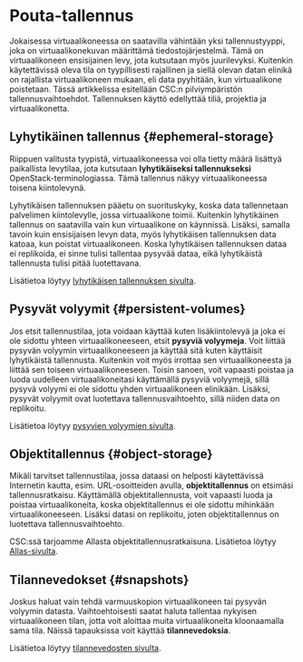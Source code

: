 
# Pouta-tallennus

Jokaisessa virtuaalikoneessa on saatavilla vähintään yksi tallennustyyppi, joka
on virtuaalikonekuvan määrittämä tiedostojärjestelmä. Tämä on virtuaalikoneen
ensisijainen levy, jota kutsutaan myös juurilevyksi. Kuitenkin käytettävissä oleva tila on
tyypillisesti rajallinen ja siellä olevan datan elinikä on rajallista virtuaalikoneen mukaan, 
eli data pyyhitään, kun virtuaalikone poistetaan. Tässä artikkelissa esitellään 
CSC:n pilviympäristön tallennusvaihtoehdot. Tallennuksen käyttö edellyttää tiliä, projektia 
ja virtuaalikonetta.

## Lyhytikäinen tallennus {#ephemeral-storage}

Riippuen valitusta tyypistä, virtuaalikoneessa voi olla tietty määrä
lisättyä paikallista levytilaa, jota kutsutaan **lyhytikäiseksi tallennukseksi**
OpenStack-terminologiassa. Tämä tallennus näkyy virtuaalikoneessa toisena kiintolevynä.

Lyhytikäisen tallennuksen pääetu on suorituskyky, koska data tallennetaan palvelimen
kiintolevylle, jossa virtuaalikone toimii. Kuitenkin lyhytikäinen tallennus on
saatavilla vain kun virtuaalikone on käynnissä. Lisäksi, samalla tavoin kuin
ensisijaisen levyn data, myös lyhytikäisen tallennuksen data katoaa, kun poistat
virtuaalikoneen. Koska lyhytikäisen tallennuksen dataa ei replikoida, ei sinne tulisi
tallentaa pysyvää dataa, eikä lyhytikäistä tallennusta tulisi pitää luotettavana.

Lisätietoa löytyy [lyhytikäisen tallennuksen sivulta](ephemeral-storage.md).

## Pysyvät volyymit {#persistent-volumes}

Jos etsit tallennustilaa, jota voidaan käyttää kuten lisäkiintolevyä ja joka ei ole
sidottu yhteen virtuaalikoneeseen, etsit **pysyviä volyymeja**. Voit liittää pysyvän
volyymin virtuaalikoneeseen ja käyttää sitä kuten käyttäisit lyhytikäistä tallennusta.
Kuitenkin voit myös irrottaa sen virtuaalikoneesta ja liittää sen toiseen virtuaalikoneeseen.
Toisin sanoen, voit vapaasti poistaa ja luoda uudelleen virtuaalikoneitasi käyttämällä 
pysyviä volyymejä, sillä pysyvä volyymi ei ole sidottu yhden virtuaalikoneen elinikään. 
Lisäksi, pysyvät volyymit ovat luotettava tallennusvaihtoehto, sillä niiden data on replikoitu.

Lisätietoa löytyy [pysyvien volyymien sivulta](persistent-volumes.md).

## Objektitallennus {#object-storage}

Mikäli tarvitset tallennustilaa, jossa dataasi on helposti käytettävissä Internetin kautta,
esim. URL-osoitteiden avulla, **objektitallennus** on etsimäsi tallennusratkaisu. 
Käyttämällä objektitallennusta, voit vapaasti luoda ja poistaa virtuaalikoneita, 
koska objektitallennus ei ole sidottu mihinkään virtuaalikoneeseen. Lisäksi datasi on replikoitu,
joten objektitallennus on luotettava tallennusvaihtoehto.

CSC:ssä tarjoamme Allasta objektitallennusratkaisuna.
Lisätietoa löytyy [Allas-sivulta](../../data/Allas/index.md).

## Tilannevedokset {#snapshots}

Joskus haluat vain tehdä varmuuskopion virtuaalikoneen tai pysyvän volyymin datasta. 
Vaihtoehtoisesti saatat haluta tallentaa nykyisen virtuaalikoneen tilan, jotta voit 
aloittaa muita virtuaalikoneita kloonaamalla sama tila. Näissä tapauksissa voit käyttää 
**tilannevedoksia**.

Lisätietoa löytyy [tilannevedosten sivulta](snapshots.md).

